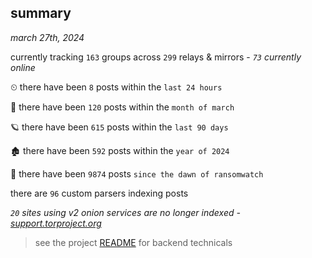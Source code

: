 
## summary
_march 27th, 2024_

currently tracking `163` groups across `299` relays & mirrors - _`73` currently online_

⏲ there have been `8` posts within the `last 24 hours`

🦈 there have been `120` posts within the `month of march`

🪐 there have been `615` posts within the `last 90 days`

🏚 there have been `592` posts within the `year of 2024`

🦕 there have been `9874` posts `since the dawn of ransomwatch`

there are `96` custom parsers indexing posts

_`20` sites using v2 onion services are no longer indexed - [support.torproject.org](https://support.torproject.org/onionservices/v2-deprecation/)_

> see the project [README](https://github.com/joshhighet/ransomwatch#ransomwatch--) for backend technicals
